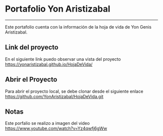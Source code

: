 # Portafolio Yon Aristizabal
***
Este portafolio cuenta con la información de la hoja de vida de Yon Genis Aristizabal.

## Link del proyecto
En el siguiente link puedo observar una vista del proyecto https://yonaristizabal.github.io/HojaDeVida/

## Abrir el Proyecto
Para abrir el proyecto local, se debe clonar desde el siguiente enlace https://github.com/YonAristizabal/HojaDeVida.git

## Notas

Este porfalio se realizo a imagen del video https://www.youtube.com/watch?v=Yz4qwfj6gWw